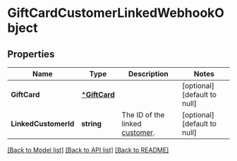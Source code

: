 # GiftCardCustomerLinkedWebhookObject

## Properties
Name | Type | Description | Notes
------------ | ------------- | ------------- | -------------
**GiftCard** | [***GiftCard**](GiftCard.md) |  | [optional] [default to null]
**LinkedCustomerId** | **string** | The ID of the linked [customer](entity:Customer). | [optional] [default to null]

[[Back to Model list]](../README.md#documentation-for-models) [[Back to API list]](../README.md#documentation-for-api-endpoints) [[Back to README]](../README.md)

